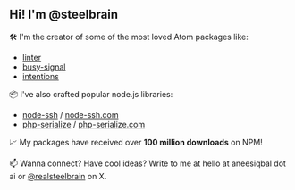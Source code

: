 ## Hi! I'm @steelbrain

🛠 I'm the creator of some of the most loved Atom packages like:
- [linter](https://github.com/steelbrain/linter)
- [busy-signal](https://github.com/steelbrain/busy-signal)
- [intentions](https://github.com/steelbrain/intentions)

📦 I've also crafted popular node.js libraries:
- [node-ssh](https://npmjs.com/package/node-ssh) / [node-ssh.com](https://node-ssh.com)
- [php-serialize](https://npmjs.com/package/php-serialize) / [php-serialize.com](https://php-serialize.com)

📈 My packages have received over **100 million downloads** on NPM!

📫 Wanna connect? Have cool ideas? Write to me at hello at aneesiqbal dot ai or [@realsteelbrain](https://x.com/realsteelbrain) on X.
